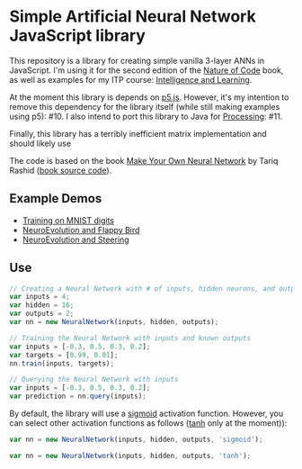 # Simple Artificial Neural Network JavaScript library

This repository is a library for creating simple vanilla 3-layer ANNs in JavaScript. I'm using it for the second edition of the [Nature of Code](http://natureofcode.com/) book, as well as examples for my ITP course: [Intelligence and Learning](https://github.com/shiffman/NOC-S17-2-Intelligence-Learning).

At the moment this library is depends on [p5.js](http://p5js.org). However, it's my intention to remove this dependency for the library itself (while still making examples using p5): #10. I also intend to port this library to Java for [Processing](http://processing.org): #11.

Finally, this library has a terribly inefficient matrix implementation and should likely use

The code is based on the book [Make Your Own Neural Network](http://amzn.to/2oRW1ax) by Tariq Rashid ([book source code](https://github.com/makeyourownneuralnetwork)).

## Example Demos

* [Training on MNIST digits](https://shiffman.github.io/Neural-Network-p5/examples/mnist/)
* [NeuroEvolution and Flappy Bird](https://shiffman.github.io/Neural-Network-p5/examples/neuro-evolution/flappy/)
* [NeuroEvolution and Steering](https://shiffman.github.io/Neural-Network-p5/examples/neuro-evolution/steering/)

## Use

```javascript
// Creating a Neural Network with # of inputs, hidden neurons, and outputs
var inputs = 4;
var hidden = 16;
var outputs = 2;
var nn = new NeuralNetwork(inputs, hidden, outputs);

// Training the Neural Network with inputs and known outputs
var inputs = [-0.3, 0.5, 0.3, 0.2];
var targets = [0.99, 0.01];
nn.train(inputs, targets);

// Querying the Neural Network with inputs
var inputs = [-0.3, 0.5, 0.3, 0.2];
var prediction = nn.query(inputs);
```

By default, the library will use a [sigmoid](https://en.wikipedia.org/wiki/Sigmoid_function) activation function. However, you can select other activation functions as follows ([tanh](https://reference.wolfram.com/language/ref/Tanh.html) only at the moment)):

```javascript
var nn = new NeuralNetwork(inputs, hidden, outputs, 'sigmoid');
```


```javascript
var nn = new NeuralNetwork(inputs, hidden, outputs, 'tanh');
```
